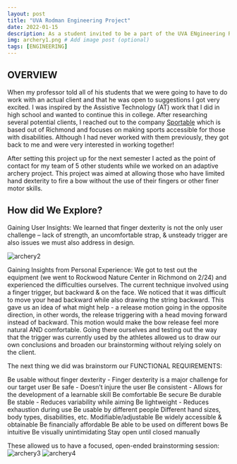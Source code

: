 ```yaml
---
layout: post
title: "UVA Rodman Engineering Project"
date: 2022-01-15
description: As a student invited to be a part of the UVA ENgineering Rodman Honors Program, one of the requirements is that we complete a semester where students break off into groups and work on a real-world engineering project with a client...  # Add post description (optional)
img: archery1.png # Add image post (optional)
tags: [ENGINEERING]
---
```


## OVERVIEW

When my professor told all of his students that we were going to have to do work with an actual client and that he was open to suggestions I got very excited. I was inspired by the Assistive Technology (AT) work that I did in high school and wanted to continue this in college. After researching several potential clients, I reached out to the company [Sportable](https://sportable.org/) which is based out of Richmond and focuses on making sports accessible for those with disabilities. Although I had never worked with them previously, they got back to me and were very interested in working together! 

After setting this project up for the next semester I acted as the point of contact for my team of 5 other students while we worked on an adaptive archery project. This project was aimed at allowing those who have limited hand dexterity to fire a bow without the use of their fingers or other finer motor skills.

## How did We Explore?

Gaining User Insights:
We learned that finger dexterity is not the only user challenge – lack of strength, an uncomfortable strap, & unsteady trigger are also issues we must also address in design.

![archery2](http://natgrrl.github.io/assets/img/archery2.png)

Gaining Insights from Personal Experience:
We got to test out the equipment (we went to Rockwood Nature Center in Richmond on 2/24) and experienced the difficulties ourselves. The current technique involved using a finger trigger, but backward & on the face. We noticed that it was difficult to move your head backward while also drawing the string backward. This gave us an idea of what might help - a release motion going in the opposite direction, in other words, the release triggering with a head moving forward instead of backward. This motion would make the bow release feel more natural AND comfortable. Going there ourselves and testing out the way that the trigger was currently used by the athletes allowed us to draw our own conclusions and broaden our brainstorming without relying solely on the client. 

The next thing we did was brainstorm our FUNCTIONAL REQUIREMENTS:

Be usable without finger dexterity - Finger dexterity is a major challenge for our target user
Be safe - Doesn’t injure the user
Be consistent - Allows for the development of a learnable skill
Be comfortable
Be secure
Be durable
Be stable - Reduces variability while aiming
Be lightweight - Reduces exhaustion during use
Be usable by different people
Different hand sizes, body types, disabilities, etc.
Modifiable/adjustable 
Be widely accessible & obtainable
Be financially affordable
Be able to be used on different bows
Be intuitive
Be visually unintimidating
Stay open until closed manually

These allowed us to have a focused, open-ended brainstorming session:
![archery3](http://natgrrl.github.io/assets/img/archery3.png)
![archery4](http://natgrrl.github.io/assets/img/archery4.png)







